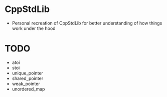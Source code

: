 # CppStdLib

- Personal recreation of CppStdLib for better understanding of how things work under the hood

# TODO

- atoi
- stoi
- unique_pointer
- shared_pointer
- weak_pointer
- unordered_map
